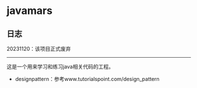 # javamars

## 日志

20231120：该项目正式废弃

---
这是一个用来学习和练习java相关代码的工程。

* designpattern：参考www.tutorialspoint.com/design_pattern

